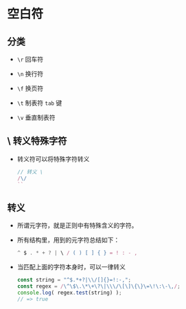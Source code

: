 # 空白符

## 分类

*   `\r` 回车符

*   `\n` 换行符

*   `\f` 换页符

*   `\t` 制表符 `tab` 键

*   `\v` 垂直制表符

## \ 转义特殊字符

*   转义符可以将特殊字符转义

    ```javascript
    // 转义 \
    /\/
    ``
    ```

## 转义

*   所谓元字符，就是正则中有特殊含义的字符。

*   所有结构里，用到的元字符总结如下：

    ```javascript
    ^ $ . * + ? | \ / ( ) [ ] { } = ! : - ,
    ```

*   当匹配上面的字符本身时，可以一律转义

    ```javascript
    const string = "^$.*+?|\\/[]{}=!:-,";
    const regex = /\^\$\.\*\+\?\|\\\/\[\]\{\}\=\!\:\-\,/;
    console.log( regex.test(string) );
    // => true
    ```
